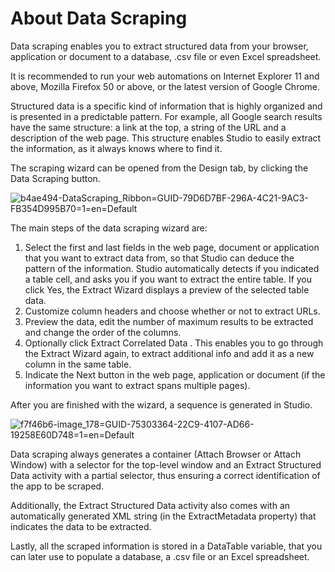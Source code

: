 ﻿# About Data Scraping

Data scraping enables you to extract structured data from your browser, application or document to a database, .csv file or even Excel spreadsheet.

It is recommended to run your web automations on Internet Explorer 11 and above, Mozilla Firefox 50 or above, or the latest version of Google Chrome.

Structured data is a specific kind of information that is highly organized and is presented in a predictable pattern. For example, all Google search results have the same structure: a link at the top, a string of the URL and a description of the web page. This structure enables Studio to easily extract the information, as it always knows where to find it.

The scraping wizard can be opened from the Design tab, by clicking the Data Scraping button.

![b4ae494-DataScraping_Ribbon=GUID-79D6D7BF-296A-4C21-9AC3-FB354D995B70=1=en=Default](/images/b4ae494-DataScraping_Ribbon=GUID-79D6D7BF-296A-4C21-9AC3-FB354D995B70=1=en=Default.png)

The main steps of the data scraping wizard are:

1. Select the first and last fields in the web page, document or application that you want to extract data from, so that Studio can deduce the pattern of the information. Studio automatically detects if you indicated a table cell, and asks you if you want to extract the entire table. If you click Yes, the Extract Wizard displays a preview of the selected table data.
2. Customize column headers and choose whether or not to extract URLs.
3. Preview the data, edit the number of maximum results to be extracted and change the order of the columns.
4. Optionally click Extract Correlated Data . This enables you to go through the Extract Wizard again, to extract additional info and add it as a new column in the same table.
5. Indicate the Next button in the web page, application or document (if the information you want to extract spans multiple pages).

After you are finished with the wizard, a sequence is generated in Studio.

![f7f46b6-image_178=GUID-75303364-22C9-4107-AD66-19258E60D748=1=en=Default](/images/f7f46b6-image_178=GUID-75303364-22C9-4107-AD66-19258E60D748=1=en=Default.png)

Data scraping always generates a container (Attach Browser or Attach Window) with a selector for the top-level window and an Extract Structured Data activity with a partial selector, thus ensuring a correct identification of the app to be scraped.

Additionally, the Extract Structured Data activity also comes with an automatically generated XML string (in the ExtractMetadata property) that indicates the data to be extracted.

Lastly, all the scraped information is stored in a DataTable variable, that you can later use to populate a database, a .csv file or an Excel spreadsheet.
